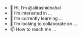 - 👋 Hi, I’m @alirashidnahal
- 👀 I’m interested in ...
- 🌱 I’m currently learning ...
- 💞️ I’m looking to collaborate on ...
- 📫 How to reach me ...

<!---
alirashidnahal/alirashidnahal is a ✨ special ✨ repository because its `README.md` (this file) appears on your GitHub profile.
You can click the Preview link to take a look at your changes.
--->
